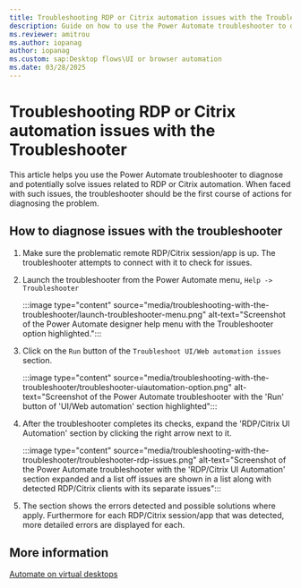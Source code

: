```yaml
---
title: Troubleshooting RDP or Citrix automation issues with the Troubleshooter
description: Guide on how to use the Power Automate troubleshooter to diagnose RDP/Citrix automation issues.
ms.reviewer: amitrou
ms.author: iopanag
author: iopanag
ms.custom: sap:Desktop flows\UI or browser automation
ms.date: 03/28/2025
---
```


# Troubleshooting RDP or Citrix automation issues with the Troubleshooter

This article helps you use the Power Automate troubleshooter to diagnose and potentially solve issues related to RDP or Citrix automation. When faced with such issues, the troubleshooter should be the first course of actions for diagnosing the problem.

## How to diagnose issues with the troubleshooter

1. Make sure the problematic remote RDP/Citrix session/app is up. The troubleshooter attempts to connect with it to check for issues.
2. Launch the troubleshooter from the Power Automate menu, `Help -> Troubleshooter`

   :::image type="content" source="media/troubleshooting-with-the-troubleshooter/launch-troubleshooter-menu.png" alt-text="Screenshot of the Power Automate designer help menu with the Troubleshooter option highlighted.":::

3. Click on the `Run` button of the `Troubleshoot UI/Web automation issues` section.

   :::image type="content" source="media/troubleshooting-with-the-troubleshooter/troubleshooter-uiautomation-option.png" alt-text="Screenshot of the Power Automate troubleshooter with the 'Run' button of 'UI/Web automation' section highlighted":::

4. After the troubleshooter completes its checks, expand the 'RDP/Citrix UI Automation' section by clicking the right arrow next to it.

   :::image type="content" source="media/troubleshooting-with-the-troubleshooter/troubleshooter-rdp-issues.png" alt-text="Screenshot of the Power Automate troubleshooter with the 'RDP/Citrix UI Automation' section expanded and a list off issues are shown in a list along with detected RDP/Citrix clients with its separate issues":::

5. The section shows the errors detected and possible solutions where apply. Furthermore for each RDP/Citrix session/app that was detected, more detailed errors are displayed for each.

## More information

[Automate on virtual desktops](/power-automate/desktop-flows/virtual-desktops)